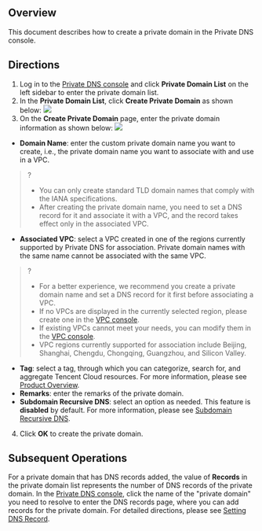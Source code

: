 ## Overview
This document describes how to create a private domain in the Private DNS console.


## Directions
1. Log in to the [Private DNS console](https://console.cloud.tencent.com/privatedns/domains) and click **Private Domain List** on the left sidebar to enter the private domain list.
2. In the **Private Domain List**, click **Create Private Domain** as shown below:
![](https://main.qcloudimg.com/raw/568e131b241a9e11182cf6a41cebeee5.png)
3. On the **Create Private Domain** page, enter the private domain information as shown below:
![](https://main.qcloudimg.com/raw/4172035b4d45210101666d9b7a0c5e3a.png)
 - **Domain Name**: enter the custom private domain name you want to create, i.e., the private domain name you want to associate with and use in a VPC.
>?
>- You can only create standard TLD domain names that comply with the IANA specifications.
>- After creating the private domain name, you need to set a DNS record for it and associate it with a VPC, and the record takes effect only in the associated VPC.
>
 - **Associated VPC**: select a VPC created in one of the regions currently supported by Private DNS for association. Private domain names with the same name cannot be associated with the same VPC.
>?
>- For a better experience, we recommend you create a private domain name and set a DNS record for it first before associating a VPC.
>- If no VPCs are displayed in the currently selected region, please create one in the [VPC console](https://console.cloud.tencent.com/vpc/vpc?rid=1/).
>- If existing VPCs cannot meet your needs, you can modify them in the [VPC console](https://console.cloud.tencent.com/vpc/vpc?rid=1/).
>- VPC regions currently supported for association include Beijing, Shanghai, Chengdu, Chongqing, Guangzhou, and Silicon Valley.
>
 - **Tag**: select a tag, through which you can categorize, search for, and aggregate Tencent Cloud resources. For more information, please see [Product Overview](https://intl.cloud.tencent.com/document/product/651/13334).
 - **Remarks**: enter the remarks of the private domain.
 - **Subdomain Recursive DNS**: select an option as needed. This feature is **disabled** by default. For more information, please see [Subdomain Recursive DNS](https://intl.cloud.tencent.com/document/product/1097/40566).
4. Click **OK** to create the private domain.

## Subsequent Operations
For a private domain that has DNS records added, the value of **Records** in the private domain list represents the number of DNS records of the private domain.
In the [Private DNS console](https://console.cloud.tencent.com/privatedns/domains), click the name of the "private domain" you need to resolve to enter the DNS records page, where you can add records for the private domain. For detailed directions, please see [Setting DNS Record](https://intl.cloud.tencent.com/zh/document/product/1097/40568).


